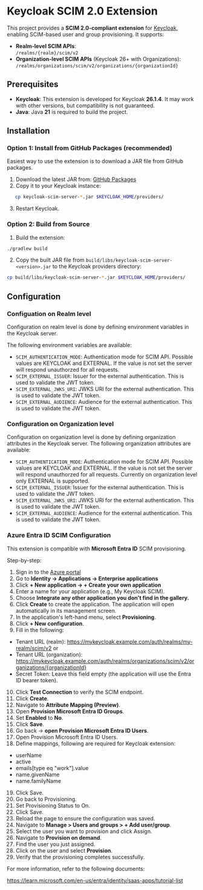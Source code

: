 # Keycloak SCIM 2.0 Extension

This project provides a **SCIM 2.0-compliant extension** for [Keycloak](https://www.keycloak.org/), enabling SCIM-based user and group provisioning. It supports:

- **Realm-level SCIM APIs**:  
  `/realms/{realm}/scim/v2`
- **Organization-level SCIM APIs** (Keycloak 26+ with Organizations):  
  `/realms/organizations/scim/v2/organizations/{organizationId}`

## Prerequisites

- **Keycloak**: This extension is developed for Keycloak **26.1.4**. It may work with other versions, but compatibility is not guaranteed.
- **Java**: Java **21** is required to build the project.

## Installation

### Option 1: Install from GitHub Packages (recommended)

Easiest way to use the extension is to download a JAR file from GitHub packages. 

1. Download the latest JAR from: [GitHub Packages](https://github.com/Metatavu/keycloak-scim-server/packages/2454996)
2. Copy it to your Keycloak instance:
```bash
   cp keycloak-scim-server-*.jar $KEYCLOAK_HOME/providers/
```
3. Restart Keycloak.


### Option 2: Build from Source

1. Build the extension:
```bash
./gradlew build
```
2. Copy the built JAR file from `build/libs/keycloak-scim-server-<version>.jar` to the Keycloak providers directory:
```bash
cp build/libs/keycloak-scim-server-*.jar $KEYCLOAK_HOME/providers/
```

## Configuration

### Configuation on Realm level

Configuration on realm level is done by defining environment variables in the Keycloak server. 

The following environment variables are available:
- `SCIM_AUTHENTICATION_MODE`: Authentication mode for SCIM API. Possible values are KEYCLOAK and EXTERNAL. If the value is not set the server will respond unauthorzed for all requests.
- `SCIM_EXTERNAL_ISSUER`: Issuer for the external authentication. This is used to validate the JWT token.
- `SCIM_EXTERNAL_JWKS_URI`: JWKS URI for the external authentication. This is used to validate the JWT token.
- `SCIM_EXTERNAL_AUDIENCE`: Audience for the external authentication. This is used to validate the JWT token.

### Configuration on Organization level

Configuration on organization level is done by defining organization attributes in the Keycloak server.
The following organization attributes are available:

- `SCIM_AUTHENTICATION_MODE`: Authentication mode for SCIM API. Possible values are KEYCLOAK and EXTERNAL. If the value is not set the server will respond unauthorzed for all requests. Currently on organization level only EXTERNAL is supported.
- `SCIM_EXTERNAL_ISSUER`: Issuer for the external authentication. This is used to validate the JWT token.
- `SCIM_EXTERNAL_JWKS_URI`: JWKS URI for the external authentication. This is used to validate the JWT token.
- `SCIM_EXTERNAL_AUDIENCE`: Audience for the external authentication. This is used to validate the JWT token.

### Azure Entra ID SCIM Configuration

This extension is compatible with **Microsoft Entra ID** SCIM provisioning.

Step-by-step:

1. Sign in to the [Azure portal](https://portal.azure.com)
2. Go to **Identity → Applications → Enterprise applications**
3. Click **+ New application → + Create your own application**
4. Enter a name for your application (e.g., My Keycloak SCIM).
5. Choose **Integrate any other application you don't find in the gallery.**
6. Click **Create** to create the application. The application will open automatically in its management screen.
7. In the application's left-hand menu, select **Provisioning**.
8. Click **+ New configuration**.
9. Fill in the following:
 - Tenant URL (realm): https://mykeycloak.example.com/auth/realms/my-realm/scim/v2 or 
 - Tenant URL (organization): https://mykeycloak.example.com/auth/realms/organizations/scim/v2/organizations/{organizationId} 
 - Secret Token: Leave this field empty (the application will use the Entra ID bearer token).
10. Click **Test Connection** to verify the SCIM endpoint.
11. Click **Create**.
12. Navigate to **Attribute Mapping (Preview)**.
13. Open **Provision Microsoft Entra ID Groups**.
14. Set **Enabled** to **No**.
15. Click **Save**.
16. Go back → **open Provision Microsoft Entra ID Users**.
17. Open Provision Microsoft Entra ID Users.
18. Define mappings, following are required for Keycloak extension:
- userName
- active
- emails[type eq "work"].value
- name.givenName
- name.familyName
19. Click Save.
20. Go back to Provisioning.
21. Set Provisioning Status to On.
22. Click Save.
23. Reload the page to ensure the configuration was saved.
24. Navigate to **Manage > Users and groups > + Add user/group**.
25.  Select the user you want to provision and click Assign.
26. Navigate to **Provision on demand**.
27. Find the user you just assigned.
28. Click on the user and select **Provision**.
29. Verify that the provisioning completes successfully.

For more information, refer to the following documents: 

https://learn.microsoft.com/en-us/entra/identity/saas-apps/tutorial-list
